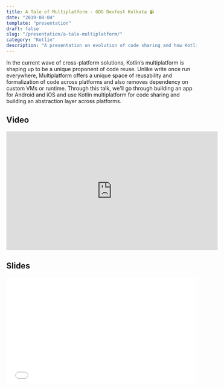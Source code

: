 ```yaml
---
title: A Tale of Multiplatform - GDG Devfest Kolkata 📹
date: "2019-08-04"
template: "presentation"
draft: false
slug: "/presentation/a-tale-multiplatform/"
category: "Kotlin"
description: "A presentation on evolution of code sharing and how Kotlin Multiplatform fits into it"
---
```


In the current wave of cross-platform solutions, Kotlin’s multiplatform is shaping up to be a unique proponent of code reuse. Unlike write once run everywhere, Multiplatform offers a unique space of reusability and formalization of code across platforms and also removes dependency on custom VMs or runtime. Through this talk, we'll go through building an app for Android and iOS and use Kotlin multiplatform for code sharing and building an abstraction layer across platforms.


## Video
<iframe width="560" height="315" src="https://www.youtube.com/embed/25MLHkSehD4" frameborder="0" allow="accelerometer; autoplay; encrypted-media; gyroscope; picture-in-picture" allowfullscreen></iframe>

## Slides
<div style="left: 0; width: 100%; height: 0; position: relative; padding-bottom: 56.1972%;"><iframe src="//speakerdeck.com/player/78b8a90493ef4519aaa6c136bcfd5d07" style="border: 0; top: 0; left: 0; width: 100%; height: 100%; position: absolute;" width="560" height="315" allowfullscreen scrolling="no" allow="encrypted-media"></iframe></div>